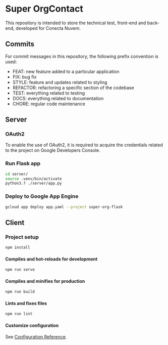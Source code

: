 # Super OrgContact
This repository is intended to store the technical test, front-end and back-end, developed for Conecta Nuvem.

## Commits
For commit messages in this repository, the following prefix convention is used:
- FEAT: new feature added to a particular application
- FIX: bug fix
- STYLE: feature and updates related to styling
- REFACTOR: refactoring a specific section of the codebase
- TEST: everything related to testing
- DOCS: everything related to documentation
- CHORE: regular code maintenance

## Server
### OAuth2
To enable the use of OAuth2, it is required to acquire the credentials related to the project on Google Developers Console.

### Run Flask app
```bash
cd server/
source .venv/bin/activate
python3.7 ./server/app.py
```

### Deploy to Google App Engine
```bash
gcloud app deploy app.yaml --project super-org-flask
```

## Client

### Project setup
```bash
npm install
```

#### Compiles and hot-reloads for development
```bash
npm run serve
```

#### Compiles and minifies for production
```bash
npm run build
```

#### Lints and fixes files
```bash
npm run lint
```

#### Customize configuration
See [Configuration Reference](https://cli.vuejs.org/config/).
